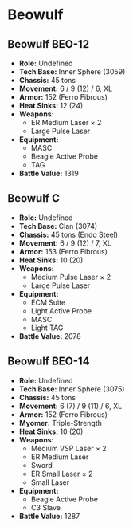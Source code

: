 # Beowulf
## Beowulf BEO-12
- **Role:** Undefined
- **Tech Base:** Inner Sphere (3059)
- **Chassis:** 45 tons
- **Movement:** 6 / 9 (12) / 6, XL
- **Armor:** 152 (Ferro Fibrous)
- **Heat Sinks:** 12 (24)
- **Weapons:**
  - ER Medium Laser × 2
  - Large Pulse Laser
- **Equipment:**
  - MASC
  - Beagle Active Probe
  - TAG
- **Battle Value:** 1319

## Beowulf C
- **Role:** Undefined
- **Tech Base:** Clan (3074)
- **Chassis:** 45 tons (Endo Steel)
- **Movement:** 6 / 9 (12) / 7, XL
- **Armor:** 153 (Ferro Fibrous)
- **Heat Sinks:** 10 (20)
- **Weapons:**
  - Medium Pulse Laser × 2
  - Large Pulse Laser
- **Equipment:**
  - ECM Suite
  - Light Active Probe
  - MASC
  - Light TAG
- **Battle Value:** 2078

## Beowulf BEO-14
- **Role:** Undefined
- **Tech Base:** Inner Sphere (3075)
- **Chassis:** 45 tons
- **Movement:** 6 (7) / 9 (11) / 6, XL
- **Armor:** 152 (Ferro Fibrous)
- **Myomer:** Triple-Strength
- **Heat Sinks:** 10 (20)
- **Weapons:**
  - Medium VSP Laser × 2
  - ER Medium Laser
  - Sword
  - ER Small Laser × 2
  - Small Laser
- **Equipment:**
  - Beagle Active Probe
  - C3 Slave
- **Battle Value:** 1287

